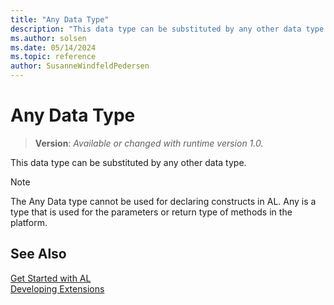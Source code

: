 ```yaml
---
title: "Any Data Type"
description: "This data type can be substituted by any other data type."
ms.author: solsen
ms.date: 05/14/2024
ms.topic: reference
author: SusanneWindfeldPedersen
---
```

[//]: # (START>DO_NOT_EDIT)
[//]: # (IMPORTANT:Do not edit any of the content between here and the END>DO_NOT_EDIT.)
[//]: # (Any modifications should be made in the .xml files in the ModernDev repo.)
# Any Data Type
> **Version**: _Available or changed with runtime version 1.0._

This data type can be substituted by any other data type.




[//]: # (IMPORTANT: END>DO_NOT_EDIT)

> [!NOTE]     
> The Any Data type cannot be used for declaring constructs in AL. Any is a type that is used for the parameters or return type of methods in the platform.


## See Also  

[Get Started with AL](../../devenv-get-started.md)  
[Developing Extensions](../../devenv-dev-overview.md)  